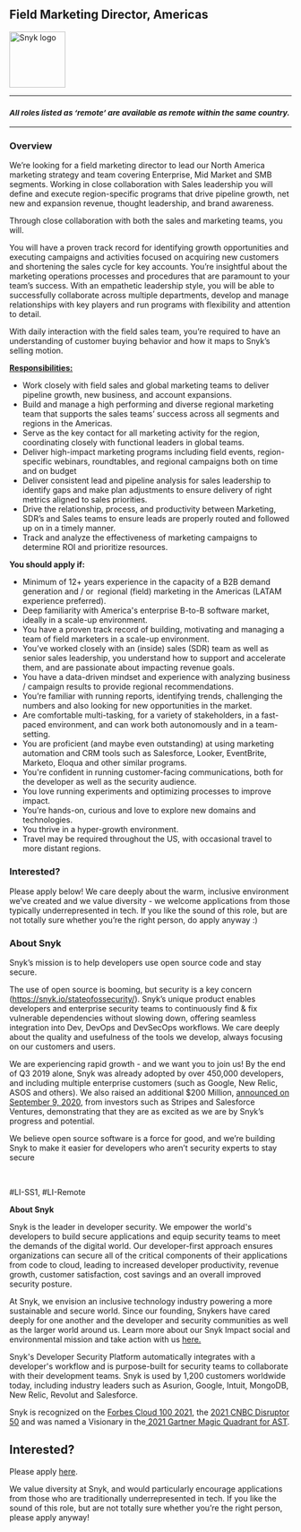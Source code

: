 Field Marketing Director, Americas
---

<img src="https://res.cloudinary.com/snyk/image/upload/v1537345894/press-kit/brand/logo-black.png" width="100" alt="Snyk logo" />

<hr>
<h3><em><strong><sub>All roles listed as ‘remote’ are available as remote within the same country.</sub></strong></em></h3>
<hr>
<h3><strong>Overview</strong></h3>
<p><span style="font-weight: 400;">We’re looking for a field marketing director to lead our North America marketing strategy and team covering Enterprise, Mid Market and SMB segments. Working in close collaboration with Sales leadership you will define and execute region-specific programs that drive pipeline growth, net new and expansion revenue, thought leadership, and brand awareness.</span></p>
<p><span style="font-weight: 400;">Through close collaboration with both the sales and marketing teams, you will.&nbsp;</span></p>
<p><span style="font-weight: 400;">You will have a proven track record for identifying growth opportunities and executing campaigns and activities focused on acquiring new customers and shortening the sales cycle for key accounts. You’re insightful about the marketing operations processes and procedures that are paramount to your team’s success. With an empathetic leadership style, you will be able to successfully collaborate across multiple departments, develop and manage relationships with key players and run programs with flexibility and attention to detail.&nbsp;</span></p>
<p><span style="font-weight: 400;">With daily interaction with the field sales team, you’re required to have an understanding of customer buying behavior and how it maps to Snyk’s selling motion.&nbsp;</span></p>
<p><span style="text-decoration: underline;"><strong>Responsibilities:</strong></span></p>
<ul>
<li style="font-weight: 400;"><span style="font-weight: 400;">Work closely with field sales and global marketing teams to deliver pipeline growth, new business, and account expansions.</span></li>
<li style="font-weight: 400;"><span style="font-weight: 400;">Build and manage a high performing and diverse regional marketing team that </span><span style="font-weight: 400;">supports the sales teams’ success across all segments and regions in the Americas.</span></li>
<li style="font-weight: 400;"><span style="font-weight: 400;">Serve as the key contact for all marketing activity for the region, coordinating closely with functional leaders in global teams.</span></li>
<li style="font-weight: 400;"><span style="font-weight: 400;">Deliver high-impact marketing programs including </span><span style="font-weight: 400;">field events, region-specific webinars, roundtables, and regional campaigns</span><span style="font-weight: 400;"> both on time and on budget</span></li>
<li style="font-weight: 400;"><span style="font-weight: 400;">Deliver consistent lead and pipeline analysis for sales leadership to identify gaps and make plan adjustments to ensure delivery of right metrics aligned to sales priorities.</span></li>
<li style="font-weight: 400;"><span style="font-weight: 400;">Drive the relationship, process, and productivity between Marketing, SDR’s and Sales teams to ensure leads are properly routed and followed up on in a timely manner.</span></li>
<li style="font-weight: 400;"><span style="font-weight: 400;">Track and analyze the effectiveness of marketing campaigns to determine ROI and prioritize resources.</span></li>
</ul>
<p><strong>You should apply if:</strong></p>
<ul>
<li style="font-weight: 400;"><span style="font-weight: 400;">Minimum of 12+ years experience in the capacity of a </span><span style="font-weight: 400;">B2B demand generation and / or&nbsp; regional (field) marketing in the Americas (LATAM experience preferred).</span></li>
<li style="font-weight: 400;"><span style="font-weight: 400;">Deep familiarity with America's enterprise B-to-B software market, ideally in a scale-up environment.</span></li>
<li style="font-weight: 400;"><span style="font-weight: 400;">You have a proven track record of building, motivating and managing a team of field marketers in a scale-up environment.</span></li>
<li style="font-weight: 400;"><span style="font-weight: 400;">You’ve worked closely with an (inside) sales (SDR) team as well as&nbsp; senior sales leadership, you understand how to support and accelerate them, and are passionate about impacting revenue goals.</span></li>
<li style="font-weight: 400;"><span style="font-weight: 400;">You have a data-driven mindset and experience with analyzing business / campaign results to provide regional recommendations.&nbsp;</span></li>
<li style="font-weight: 400;"><span style="font-weight: 400;">You’re familiar with running reports, identifying trends, challenging the numbers and also looking for new opportunities in the market.&nbsp;</span></li>
<li style="font-weight: 400;"><span style="font-weight: 400;">Are comfortable multi-tasking, for a variety of stakeholders, in a fast-paced environment, and can work both autonomously and in a team-setting.</span></li>
<li style="font-weight: 400;"><span style="font-weight: 400;">You are proficient (and maybe even outstanding) at using marketing automation and CRM tools such as Salesforce, Looker, EventBrite, Marketo, Eloqua and other similar programs.&nbsp;</span></li>
<li style="font-weight: 400;"><span style="font-weight: 400;">You're confident in running customer-facing communications, both for the developer as well as the security audience.&nbsp;</span></li>
<li style="font-weight: 400;"><span style="font-weight: 400;">You love running experiments and optimizing processes to improve impact.</span></li>
<li style="font-weight: 400;"><span style="font-weight: 400;">You’re hands-on, curious and love to explore new domains and technologies.</span></li>
<li style="font-weight: 400;"><span style="font-weight: 400;">You thrive in a hyper-growth environment.</span></li>
<li style="font-weight: 400;"><span style="font-weight: 400;">Travel may be required throughout the US, with occasional travel to more distant regions.</span></li>
</ul>
<h3><strong>Interested?</strong></h3>
<p><span style="font-weight: 400;">Please apply below! We care deeply about the warm, inclusive environment we’ve created and we value diversity - we welcome applications from those typically underrepresented in tech. If you like the sound of this role, but are not totally sure whether you’re the right person, do apply anyway :)</span></p>
<h3><strong>About Snyk</strong></h3>
<p><span style="font-weight: 400;">Snyk’s mission is to help developers use open source code and stay secure.&nbsp;</span></p>
<p><span style="font-weight: 400;">The use of open source is booming, but security is a key concern (</span><a href="https://snyk.io/stateofossecurity/"><span style="font-weight: 400;">https://snyk.io/stateofossecurity/</span></a><span style="font-weight: 400;">). Snyk’s unique product enables developers and enterprise security teams to continuously find &amp; fix vulnerable dependencies without slowing down, offering seamless integration into Dev, DevOps and DevSecOps workflows. </span><span style="font-weight: 400;">We care deeply about the quality and usefulness of the tools we develop, always focusing on our customers and users.&nbsp;</span></p>
<p><span style="font-weight: 400;">We are experiencing rapid growth - and we want you to join us! By the end of Q3 2019 alone, Snyk was already adopted by over 450,000 developers, and including multiple enterprise customers (such as Google, New Relic, ASOS and others). </span><span style="font-weight: 400;">We also raised an additional $200 Million, <a href="https://snyk.io/blog/snyk-closes-200m-to-modernize-security-industry/" target="_blank">announced on September 9, 2020</a></span><span style="font-weight: 400;">, from investors such as Stripes and Salesforce Ventures, demonstrating that they are as excited as we are by Snyk’s progress and potential</span><span style="font-weight: 400;">.</span></p>
<p><span style="font-weight: 400;">We believe open source software is a force for good, and we’re building Snyk to make it easier for developers who aren’t security experts to stay secure</span></p>
<p>&nbsp;</p>
<p><span style="font-weight: 400;">#LI-SS1, #LI-Remote</span></p><div class="content-conclusion"><p><strong>About Snyk</strong></p>
<p><span style="font-weight: 400;">Snyk is the leader in developer security. We empower the world's developers to build secure applications and equip security teams to meet the demands of the digital world. Our developer-first approach ensures organizations can secure all of the critical components of their applications from code to cloud, leading to increased developer productivity, revenue growth, customer satisfaction, cost savings and an overall improved security posture.&nbsp;</span></p>
<p><span style="font-weight: 400;">At Snyk, we envision an inclusive technology industry powering a more sustainable and secure world.</span> <span style="font-weight: 400;">Since our founding, Snykers have cared deeply for one another and the developer and security communities as well as the larger world around us. Learn more about our Snyk Impact social and environmental mission and take action with us </span><a href="https://snyk.io/about/snyk-impact/"><span style="font-weight: 400;">here.</span></a></p>
<p><span style="font-weight: 400;">Snyk's Developer Security Platform automatically integrates with a developer's workflow and is purpose-built for security teams to collaborate with their development teams. Snyk is used by 1,200 customers worldwide today, including industry leaders such as Asurion, Google, Intuit, MongoDB, New Relic, Revolut and Salesforce.</span></p>
<p><span style="font-weight: 400;">Snyk is recognized on the </span><a href="https://www.forbes.com/cloud100/#6f24b5ba5f94"><span style="font-weight: 400;">Forbes Cloud 100 2021</span></a><span style="font-weight: 400;">, the </span><a href="https://www.cnbc.com/2021/05/25/these-are-the-2021-cnbc-disruptor-50-companies.html"><span style="font-weight: 400;">2021 CNBC Disruptor 50</span></a><span style="font-weight: 400;"> and was named a Visionary in the</span><a href="https://snyk.io/blog/snyk-visionary-2021-gartner-magic-quadrant-for-ast/"><span style="font-weight: 400;"> 2021 Gartner Magic Quadrant for AST</span></a><span style="font-weight: 400;">.</span></p></div>

Interested?
---

Please apply [here](https://boards.greenhouse.io/snyk/jobs/5700643002#app).

We value diversity at Snyk, and would particularly encourage applications from those who are traditionally underrepresented in tech.
If you like the sound of this role, but are not totally sure whether you’re the right person, please apply anyway!
